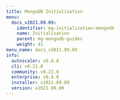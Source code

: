 ```yaml
---
title: MongoDB Initialization
menu:
  docs_v2021.09.09:
    identifier: mg-initialization-mongodb
    name: Initialization
    parent: mg-mongodb-guides
    weight: 41
menu_name: docs_v2021.09.09
info:
  autoscaler: v0.6.0
  cli: v0.21.0
  community: v0.21.0
  enterprise: v0.8.0
  installer: v2021.09.09
  version: v2021.09.09
---
```


